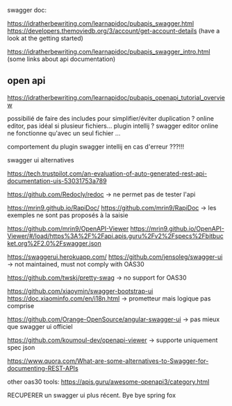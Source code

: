 



swagger doc:

https://idratherbewriting.com/learnapidoc/pubapis_swagger.html
https://developers.themoviedb.org/3/account/get-account-details   (have a look at the getting started)


https://idratherbewriting.com/learnapidoc/pubapis_swagger_intro.html (some links about api documentation)


## open api

https://idratherbewriting.com/learnapidoc/pubapis_openapi_tutorial_overview


possibilié de faire des includes pour simplifier/éviter duplication ?
online editor, pas idéal si plusieur fichiers... plugin intellij ?
swagger editor online ne fonctionne qu'avec un seul fichier ...

comportement du plugin swagger intellij en cas d'erreur ???!!!




swagger ui alternatives

https://tech.trustpilot.com/an-evaluation-of-auto-generated-rest-api-documentation-uis-53031753a789

https://github.com/Redocly/redoc 
-> ne permet pas de tester l'api

https://mrin9.github.io/RapiDoc/
https://github.com/mrin9/RapiDoc
-> les exemples ne sont pas proposés à la saisie

https://github.com/mrin9/OpenAPI-Viewer
https://mrin9.github.io/OpenAPI-Viewer/#/load/https%3A%2F%2Fapi.apis.guru%2Fv2%2Fspecs%2Fbitbucket.org%2F2.0%2Fswagger.json

https://swaggerui.herokuapp.com/
https://github.com/jensoleg/swagger-ui
-> not maintained, must not comply with OAS30

https://github.com/twskj/pretty-swag
-> no support for OAS30

https://github.com/xiaoymin/swagger-bootstrap-ui
https://doc.xiaominfo.com/en/i18n.html
-> prometteur mais logique pas comprise

https://github.com/Orange-OpenSource/angular-swagger-ui
-> pas mieux que swagger ui officiel

https://github.com/koumoul-dev/openapi-viewer
-> supporte uniquement spec json

https://www.quora.com/What-are-some-alternatives-to-Swagger-for-documenting-REST-APIs


other oas30 tools:
https://apis.guru/awesome-openapi3/category.html


RECUPERER un swagger ui plus récent.
Bye bye spring fox
